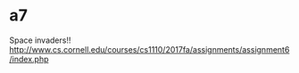 # a7
Space invaders!!
http://www.cs.cornell.edu/courses/cs1110/2017fa/assignments/assignment6/index.php
